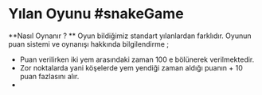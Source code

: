 # Yılan Oyunu  #snakeGame

 **Nasıl Oynanır ? **
 Oyun bildiğimiz standart yılanlardan farklıdır. Oyunun puan sistemi ve oynanışı hakkında bilgilendirme ;
 

 - Puan verilirken iki yem arasındaki zaman 100 e bölünerek  verilmektedir.
 - Zor noktalarda yani köşelerde yem yendiği zaman aldığı puanın + 10 puan fazlasını alır.
 - 

<!--stackedit_data:
eyJoaXN0b3J5IjpbMjE0NDg3NjAzMywtMTkzODI2NDc2OV19
-->